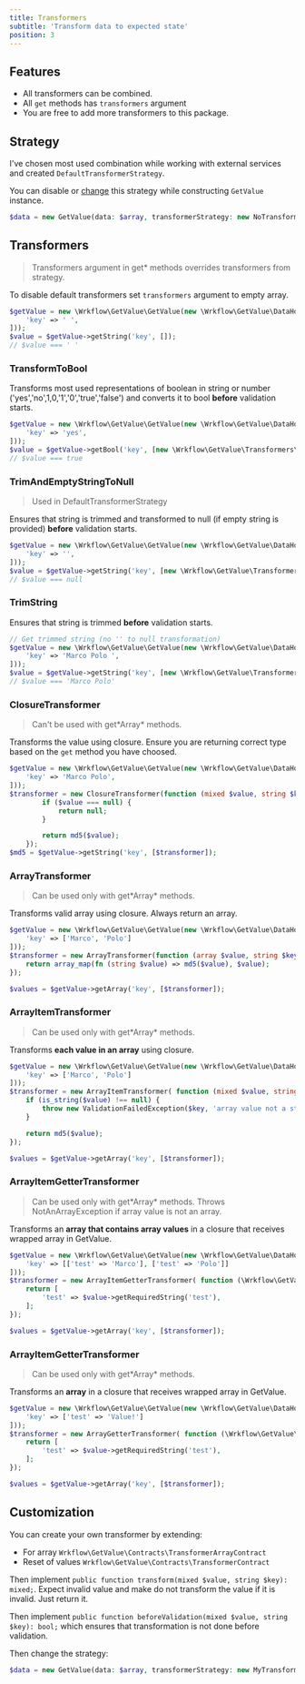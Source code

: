 ```yaml
---
title: Transformers
subtitle: 'Transform data to expected state'
position: 3
---
```


## Features

- All transformers can be combined.
- All `get` methods has `transformers` argument
- You are free to add more transformers to this package.

## Strategy

I've chosen most used combination while working with external services and created `DefaultTransformerStrategy`.

You can disable or [change](#customization) this strategy while constructing `GetValue` instance.

```php
$data = new GetValue(data: $array, transformerStrategy: new NoTransformerStrategy());
```

## Transformers

> Transformers argument in get* methods overrides transformers from strategy.

To disable default transformers set `transformers` argument to empty array.

```php
$getValue = new \Wrkflow\GetValue\GetValue(new \Wrkflow\GetValue\DataHolders\ArrayData([
    'key' => ' ',
]));
$value = $getValue->getString('key', []);
// $value === ' '
```

### TransformToBool

Transforms most used representations of boolean in string or number ('yes','no',1,0,'1','0','true','false') and converts
it to bool **before** validation starts.

```php
$getValue = new \Wrkflow\GetValue\GetValue(new \Wrkflow\GetValue\DataHolders\ArrayData([
    'key' => 'yes',
]));
$value = $getValue->getBool('key', [new \Wrkflow\GetValue\Transformers\TransformToBool()]);
// $value === true
```

### TrimAndEmptyStringToNull

> Used in DefaultTransformerStrategy

Ensures that string is trimmed and transformed to null (if empty string is provided) **before** validation starts.

```php
$getValue = new \Wrkflow\GetValue\GetValue(new \Wrkflow\GetValue\DataHolders\ArrayData([
    'key' => '',
]));
$value = $getValue->getString('key', [new \Wrkflow\GetValue\Transformers\TrimAndEmptyStringToNull()]);
// $value === null
```

### TrimString

Ensures that string is trimmed **before** validation starts.

```php
// Get trimmed string (no '' to null transformation)
$getValue = new \Wrkflow\GetValue\GetValue(new \Wrkflow\GetValue\DataHolders\ArrayData([
    'key' => 'Marco Polo ',
]));
$value = $getValue->getString('key', [new \Wrkflow\GetValue\Transformers\TrimString()]);
// $value === 'Marco Polo'
```

### ClosureTransformer

> Can't be used with get\*Array\* methods.

Transforms the value using closure. Ensure you are returning correct type based on the `get` method you have choosed.

```php
$getValue = new \Wrkflow\GetValue\GetValue(new \Wrkflow\GetValue\DataHolders\ArrayData([
    'key' => 'Marco Polo',
]));
$transformer = new ClosureTransformer(function (mixed $value, string $key): ?string {
        if ($value === null) {
            return null;
        }

        return md5($value);
    });
$md5 = $getValue->getString('key', [$transformer]);
```

### ArrayTransformer

> Can be used only with get\*Array\* methods.

Transforms valid array using closure. Always return an array.

```php
$getValue = new \Wrkflow\GetValue\GetValue(new \Wrkflow\GetValue\DataHolders\ArrayData([
    'key' => ['Marco', 'Polo']
]));
$transformer = new ArrayTransformer(function (array $value, string $key): array {
    return array_map(fn (string $value) => md5($value), $value);
});

$values = $getValue->getArray('key', [$transformer]);
```

### ArrayItemTransformer

> Can be used only with get\*Array\* methods.

Transforms **each value in an array** using closure.

```php
$getValue = new \Wrkflow\GetValue\GetValue(new \Wrkflow\GetValue\DataHolders\ArrayData([
    'key' => ['Marco', 'Polo']
]));
$transformer = new ArrayItemTransformer( function (mixed $value, string $key): string {
    if (is_string($value) !== null) {
        throw new ValidationFailedException($key, 'array value not a string');
    }

    return md5($value);
});

$values = $getValue->getArray('key', [$transformer]);
```

### ArrayItemGetterTransformer

> Can be used only with get\*Array\* methods. Throws NotAnArrayException if array value is not an array.

Transforms an **array that contains array values** in a closure that receives wrapped array in GetValue.

```php
$getValue = new \Wrkflow\GetValue\GetValue(new \Wrkflow\GetValue\DataHolders\ArrayData([
    'key' => [['test' => 'Marco'], ['test' => 'Polo']]
]));
$transformer = new ArrayItemGetterTransformer( function (\Wrkflow\GetValue\GetValue $value, string $key): string {
    return [
        'test' => $value->getRequiredString('test'),
    ];
});

$values = $getValue->getArray('key', [$transformer]);
```

### ArrayItemGetterTransformer

> Can be used only with get\*Array\* methods.

Transforms an **array** in a closure that receives wrapped array in GetValue.

```php
$getValue = new \Wrkflow\GetValue\GetValue(new \Wrkflow\GetValue\DataHolders\ArrayData([
    'key' => ['test' => 'Value!']
]));
$transformer = new ArrayGetterTransformer( function (\Wrkflow\GetValue\GetValue $value, string $key): string {
    return [
        'test' => $value->getRequiredString('test'),
    ];
});

$values = $getValue->getArray('key', [$transformer]);
```

## Customization

You can create your own transformer by extending:

- For array `Wrkflow\GetValue\Contracts\TransformerArrayContract`
- Reset of values `Wrkflow\GetValue\Contracts\TransformerContract`

Then implement `public function transform(mixed $value, string $key): mixed;`. Expect invalid value and make do not
transform the value if it is invalid. Just return it.

Then implement `public function beforeValidation(mixed $value, string $key): bool;` which ensures that transformation
is not done before validation.

Then change the strategy:

```php
$data = new GetValue(data: $array, transformerStrategy: new MyTransformerStrategy());
```

